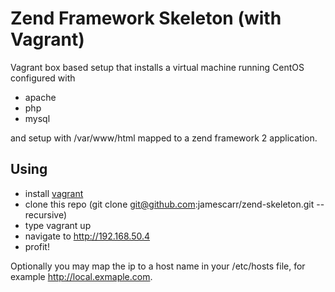 # Zend Framework Skeleton (with Vagrant)
Vagrant box based setup that installs a virtual machine running CentOS
configured with 

* apache
* php
* mysql
      
and setup with /var/www/html mapped to a zend framework 2 application. 

## Using

- install [vagrant](http://www.vagrantup.com)
- clone this repo (git clone git@github.com:jamescarr/zend-skeleton.git --recursive)
- type vagrant up
- navigate to http://192.168.50.4 
- profit!

Optionally you may map the ip to a host name in your /etc/hosts file,
for example http://local.exmaple.com.
